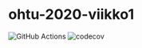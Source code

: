 # ohtu-2020-viikko1

![GitHub Actions](https://github.com/matiastamsi/ohtu-2020-viikko1/workflows/Java%20CI%20with%20Gradle/badge.svg)
![codecov](https://codecov.io/gh/matiastamsi/ohtu-2020-viikko1/branch/main/graph/badge.svg?token=OHPV6LE6V0)
